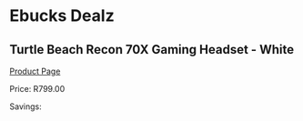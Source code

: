 
# Ebucks Dealz
## Turtle Beach Recon 70X Gaming Headset - White
[Product Page](https://www.ebucks.com/web/shop/productSelected.do?prodId=1193392976&catId=1193873409)

Price: R799.00

Savings: 


	